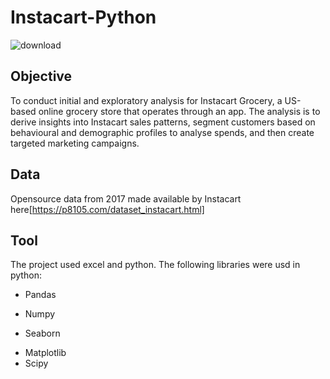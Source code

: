 # Instacart-Python
![download](https://github.com/Mairio22/Instacart-Python/assets/105998091/57b1190c-8213-4354-98fb-42b51499d704)


## Objective

To conduct initial and exploratory analysis for Instacart Grocery, a US-based online grocery store that operates through an app. The analysis is to derive insights into Instacart sales patterns, segment customers based on behavioural and demographic profiles to analyse spends, and then create targeted marketing campaigns.


## Data

Opensource data from 2017 made available by Instacart here[https://p8105.com/dataset_instacart.html]

## Tool

The project used excel and python. The following libraries were usd in python:
- Pandas
* Numpy
+ Seaborn
- Matplotlib
- Scipy
